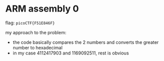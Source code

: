 # ARM assembly 0

flag: `picoCTF{F51E846F}`

my approach to the problem:
- the code basically compares the 2 numbers and converts the greater number to hexadecimal
- in my case 4112417903 and 1169092511, rest is obvious